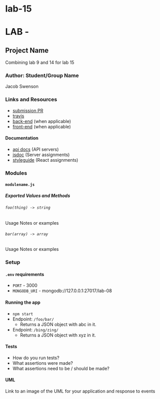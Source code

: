 # lab-15
# LAB - 

## Project Name
Combining lab 9 and 14 for lab 15
### Author: Student/Group Name
Jacob Swenson
### Links and Resources
* [submission PR](https://github.com/DeltaVSwenson/lab-08/pull/2)
* [travis](https://travis-ci.com/DeltaVSwenson/lab-08)
* [back-end](https://lab-09dv.herokuapp.com/api/v1/products) (when applicable)
* [front-end](http://xyz.com) (when applicable)

#### Documentation
* [api docs]() (API servers)
* [jsdoc](http://xyz.com) (Server assignments)
* [styleguide](http://xyz.com) (React assignments)

### Modules
#### `modulename.js`
##### Exported Values and Methods

###### `foo(thing) -> string`
Usage Notes or examples

###### `bar(array) -> array`
Usage Notes or examples

### Setup
#### `.env` requirements
* `PORT` - 3000
* `MONGODB_URI` - mongodb://127.0.0.1:27017/lab-08

#### Running the app
* `npm start`
* Endpoint: `/foo/bar/`
  * Returns a JSON object with abc in it.
* Endpoint: `/bing/zing/`
  * Returns a JSON object with xyz in it.
  
#### Tests
* How do you run tests?
* What assertions were made?
* What assertions need to be / should be made?

#### UML
Link to an image of the UML for your application and response to events
